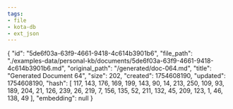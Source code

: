 ```yaml
---
tags:
- file
- kota-db
- ext_json
---
```

{
  "id": "5de6f03a-63f9-4661-9418-4c614b3901b6",
  "file_path": "./examples-data/personal-kb/documents/5de6f03a-63f9-4661-9418-4c614b3901b6.md",
  "original_path": "/generated/doc-064.md",
  "title": "Generated Document 64",
  "size": 202,
  "created": 1754608190,
  "updated": 1754608190,
  "hash": [
    117,
    143,
    176,
    169,
    199,
    143,
    90,
    14,
    213,
    250,
    109,
    93,
    189,
    204,
    21,
    126,
    239,
    26,
    219,
    7,
    156,
    135,
    52,
    211,
    132,
    45,
    209,
    123,
    1,
    46,
    138,
    49
  ],
  "embedding": null
}